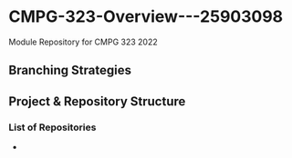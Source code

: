 # CMPG-323-Overview---25903098
Module Repository for CMPG 323 2022

## Branching Strategies


## Project & Repository Structure

### List of Repositories
-
